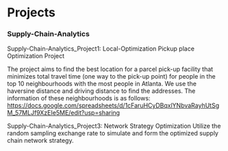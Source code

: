 # Projects

### Supply-Chain-Analytics
Supply-Chain-Analytics_Project1: Local-Optimization 
Pickup place Optimization Project

The project aims to find the best location for a parcel pick-up facility that minimizes total travel time (one way to the pick-up point) for people in the top 10 neighbourhoods with the most people in Atlanta.
We use the haversine distance and driving distance to find the addresses.
The information of these neighbourhoods is as follows:
https://docs.google.com/spreadsheets/d/1cFaruHCyDBqxlYNbvaRayhUtSgM_57MLJf9XzEIe5ME/edit?usp=sharing


Supply-Chain-Analytics_Project3: Network Strategy Optimization
Utilize the random sampling exchange rate to simulate and form the optimized supply chain network strategy.
